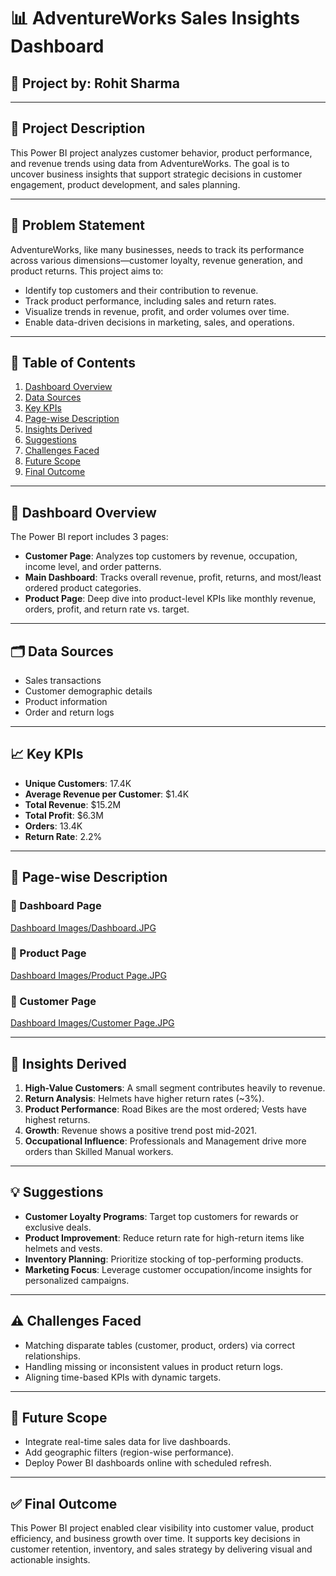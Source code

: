 
# 📊 AdventureWorks Sales Insights Dashboard

## 🧠 Project by: Rohit Sharma

---

## 📌 Project Description

This Power BI project analyzes customer behavior, product performance, and revenue trends using data from AdventureWorks. The goal is to uncover business insights that support strategic decisions in customer engagement, product development, and sales planning.

---

## 🎯 Problem Statement

AdventureWorks, like many businesses, needs to track its performance across various dimensions—customer loyalty, revenue generation, and product returns. This project aims to:
- Identify top customers and their contribution to revenue.
- Track product performance, including sales and return rates.
- Visualize trends in revenue, profit, and order volumes over time.
- Enable data-driven decisions in marketing, sales, and operations.

---

## 📖 Table of Contents

1. [Dashboard Overview](#dashboard-overview)  
2. [Data Sources](#data-sources)  
3. [Key KPIs](#key-kpis)  
4. [Page-wise Description](#page-wise-description)  
5. [Insights Derived](#insights-derived)  
6. [Suggestions](#suggestions)  
7. [Challenges Faced](#challenges-faced)  
8. [Future Scope](#future-scope)  
9. [Final Outcome](#final-outcome)

---

## 🧩 Dashboard Overview

The Power BI report includes 3 pages:
- **Customer Page**: Analyzes top customers by revenue, occupation, income level, and order patterns.
- **Main Dashboard**: Tracks overall revenue, profit, returns, and most/least ordered product categories.
- **Product Page**: Deep dive into product-level KPIs like monthly revenue, orders, profit, and return rate vs. target.

---

## 🗂️ Data Sources

- Sales transactions  
- Customer demographic details  
- Product information  
- Order and return logs  

---

## 📈 Key KPIs

- **Unique Customers**: 17.4K  
- **Average Revenue per Customer**: $1.4K  
- **Total Revenue**: $15.2M  
- **Total Profit**: $6.3M  
- **Orders**: 13.4K  
- **Return Rate**: 2.2%  

---

## 📃 Page-wise Description

### 📌 Dashboard Page
[Dashboard Images/Dashboard.JPG](https://github.com/Rohitsharma-11/Power-Bi-Dashboards/blob/b74ae5707a42dfb28a111fed5135428e72ec5aff/Dashboard%20Images/Dashboard.JPG?raw=true)

### 📌 Product Page
[Dashboard Images/Product Page.JPG](https://github.com/Rohitsharma-11/Power-Bi-Dashboards/blob/b74ae5707a42dfb28a111fed5135428e72ec5aff/Dashboard%20Images/Product%20Page.JPG?raw=true)

### 📌 Customer Page 
[Dashboard Images/Customer Page.JPG](https://github.com/Rohitsharma-11/Power-Bi-Dashboards/blob/b74ae5707a42dfb28a111fed5135428e72ec5aff/Dashboard%20Images/Customer%20Page.JPG?raw=true)

---

## 📍 Insights Derived

1. **High-Value Customers**: A small segment contributes heavily to revenue.
2. **Return Analysis**: Helmets have higher return rates (~3%).
3. **Product Performance**: Road Bikes are the most ordered; Vests have highest returns.
4. **Growth**: Revenue shows a positive trend post mid-2021.
5. **Occupational Influence**: Professionals and Management drive more orders than Skilled Manual workers.

---

## 💡 Suggestions

- **Customer Loyalty Programs**: Target top customers for rewards or exclusive deals.
- **Product Improvement**: Reduce return rate for high-return items like helmets and vests.
- **Inventory Planning**: Prioritize stocking of top-performing products.
- **Marketing Focus**: Leverage customer occupation/income insights for personalized campaigns.

---

## ⚠️ Challenges Faced

- Matching disparate tables (customer, product, orders) via correct relationships.
- Handling missing or inconsistent values in product return logs.
- Aligning time-based KPIs with dynamic targets.

---

## 🚀 Future Scope

- Integrate real-time sales data for live dashboards.
- Add geographic filters (region-wise performance).
- Deploy Power BI dashboards online with scheduled refresh.

---

## ✅ Final Outcome

This Power BI project enabled clear visibility into customer value, product efficiency, and business growth over time. It supports key decisions in customer retention, inventory, and sales strategy by delivering visual and actionable insights.
